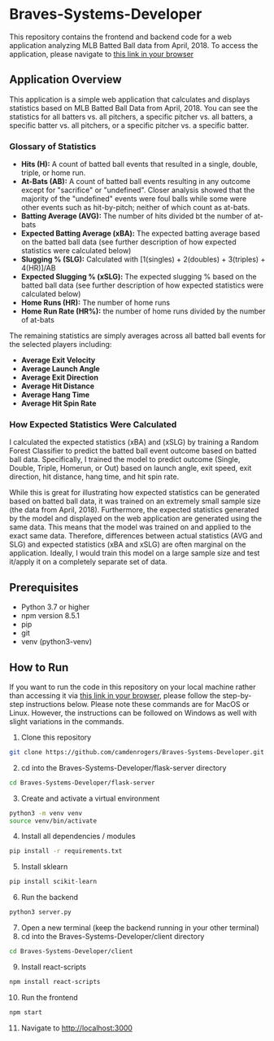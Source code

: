 # Braves-Systems-Developer
This repository contains the frontend and backend code for a web application analyzing MLB Batted Ball data from April, 2018. To access the application, please navigate to [this link in your browser](http://ec2-3-145-163-230.us-east-2.compute.amazonaws.com/)

## Application Overview
This application is a simple web application that calculates and displays statistics based on MLB Batted Ball Data from April, 2018. You can see the statistics for all batters vs. all pitchers, a specific pitcher vs. all batters, a specific batter vs. all pitchers, or a specific pitcher vs. a specific batter.

### Glossary of Statistics
* **Hits (H):** A count of batted ball events that resulted in a single, double, triple, or home run.
* **At-Bats (AB):** A count of batted ball events resulting in any outcome except for "sacrifice" or "undefined". Closer analysis showed that the majority of the "undefined" events were foul balls while some were other events such as hit-by-pitch; neither of which count as at-bats.
* **Batting Average (AVG):** The number of hits divided bt the number of at-bats
* **Expected Batting Average (xBA):** The expected batting average based on the batted ball data (see further description of how expected statistics were calculated below)
* **Slugging % (SLG):** Calculated with [1(singles) + 2(doubles) + 3(triples) + 4(HR)]/AB
* **Expected Slugging % (xSLG):** The expected slugging % based on the batted ball data (see further description of how expected statistics were calculated below)
* **Home Runs (HR):** The number of home runs
* **Home Run Rate (HR%):** the number of home runs divided by the number of at-bats

The remaining statistics are simply averages across all batted ball events for the selected players including:
* **Average Exit Velocity**
* **Average Launch Angle**
* **Average Exit Direction**
* **Average Hit Distance**
* **Average Hang Time**
* **Average Hit Spin Rate**

### How Expected Statistics Were Calculated
I calculated the expected statistics (xBA) and (xSLG) by training a Random Forest Classifier to predict the batted ball event outcome based on batted ball data. Specifically, I trained the model to predict outcome (Single, Double, Triple, Homerun, or Out) based on launch angle, exit speed, exit direction, hit distance, hang time, and hit spin rate. 

While this is great for illustrating how expected statistics can be generated based on batted ball data, it was trained on an extremely small sample size (the data from April, 2018). Furthermore, the expected statistics generated by the model and displayed on the web application are generated using the same data. This means that the model was trained on and applied to the exact same data. Therefore, differences between actual statistics (AVG and SLG) and expected statistics (xBA and xSLG) are often marginal on the application. Ideally, I would train this model on a large sample size and test it/apply it on a completely separate set of data.

## Prerequisites

- Python 3.7 or higher
- npm version 8.5.1
- pip
- git
- venv (python3-venv)

## How to Run
If you want to run the code in this repository on your local machine rather than accessing it via [this link in your browser](http://ec2-3-145-163-230.us-east-2.compute.amazonaws.com/), please follow the step-by-step instructions below. Please note these commands are for MacOS or Linux. However, the instructions can be followed on Windows as well with slight variations in the commands. 

1. Clone this repository

```bash
git clone https://github.com/camdenrogers/Braves-Systems-Developer.git
```

2. cd into the Braves-Systems-Developer/flask-server directory

```bash
cd Braves-Systems-Developer/flask-server
```
3. Create and activate a virtual environment

```bash
python3 -m venv venv
source venv/bin/activate
```

4. Install all dependencies / modules

```bash
pip install -r requirements.txt
```
5. Install sklearn
```bash
pip install scikit-learn
```
  
6. Run the backend

```bash
python3 server.py
```
7. Open a new terminal (keep the backend running in your other terminal)
8. cd into the Braves-Systems-Developer/client directory

```bash
cd Braves-Systems-Developer/client
```
9. Install react-scripts

```bash
npm install react-scripts
```
10. Run the frontend

```bash
npm start
```
11. Navigate to [http://localhost:3000](http://localhost:3000)

